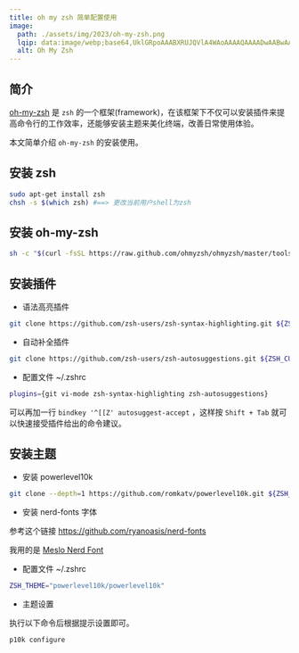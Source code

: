 ```yaml
---
title: oh my zsh 简单配置使用
image:
  path: ./assets/img/2023/oh-my-zsh.png
  lqip: data:image/webp;base64,UklGRpoAAABXRUJQVlA4WAoAAAAQAAAADwAABwAAQUxQSDIAAAARL0AmbZurmr57yyIiqE8oiG0bejIYEQTgqiDA9vqnsUSI6H+oAERp2HZ65qP/VIAWAFZQOCBCAAAA8AEAnQEqEAAIAAVAfCWkAALp8sF8rgRgAP7o9FDvMCkMde9PK7euH5M1m6VWoDXf2FkP3BqV0ZYbO6NA/VFIAAAA
  alt: Oh My Zsh
---
```


## 简介

[oh-my-zsh](https://ohmyz.sh/) 是 `zsh` 的一个框架(framework)，在该框架下不仅可以安装插件来提高命令行的工作效率，还能够安装主题来美化终端，改善日常使用体验。

本文简单介绍 `oh-my-zsh` 的安装使用。

## 安装 zsh

```bash
sudo apt-get install zsh
chsh -s $(which zsh) #==> 更改当前用户shell为zsh
```

## 安装 oh-my-zsh

```bash
sh -c "$(curl -fsSL https://raw.github.com/ohmyzsh/ohmyzsh/master/tools/install.sh)"
```

## 安装插件 

* 语法高亮插件

```bash
git clone https://github.com/zsh-users/zsh-syntax-highlighting.git ${ZSH_CUSTOM:-~/.oh-my-zsh/custom}/plugins/zsh-syntax-highlighting
```

* 自动补全插件

```bash
git clone https://github.com/zsh-users/zsh-autosuggestions.git ${ZSH_CUSTOM:-~/.oh-my-zsh/custom}/plugins/zsh-autosuggestions
```

* 配置文件 ~/.zshrc

```bash
plugins={git vi-mode zsh-syntax-highlighting zsh-autosuggestions} 
```

可以再加一行 `bindkey '^[[Z' autosuggest-accept` ，这样按 `Shift + Tab` 就可以快速接受插件给出的命令建议。

## 安装主题 

* 安装 powerlevel10k

```bash
git clone --depth=1 https://github.com/romkatv/powerlevel10k.git ${ZSH_CUSTOM:-~/.oh-my-zsh/custom}/themes/powerlevel10k
```

* 安装 nerd-fonts 字体

参考这个链接  <https://github.com/ryanoasis/nerd-fonts>

我用的是 [Meslo Nerd Font](https://github.com/ryanoasis/nerd-fonts/blob/master/patched-fonts/Meslo)
  
* 配置文件 ~/.zshrc

```bash
ZSH_THEME="powerlevel10k/powerlevel10k" 
```

* 主题设置

执行以下命令后根据提示设置即可。

```bash
p10k configure 
```

